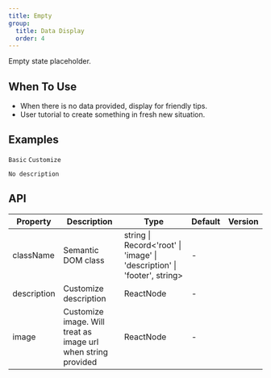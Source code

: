 ```yaml
---
title: Empty
group:
  title: Data Display
  order: 4
---
```


Empty state placeholder.

## When To Use

- When there is no data provided, display for friendly tips.
- User tutorial to create something in fresh new situation.

## Examples

<!-- prettier-ignore -->
<code src="./demo/basic.tsx">Basic</code>
<code src="./demo/customize.tsx">Customize</code>

<!-- <code src="./demo/config-provider.tsx">ConfigProvider</code> -->

<code src="./demo/description.tsx">No description</code>

## API

| Property | Description | Type | Default | Version |
| --- | --- | --- | --- | --- |
| className | Semantic DOM class | string \| Record<'root' \| 'image' \| 'description' \| 'footer', string> | - |  |
| description | Customize description | ReactNode | - |  |
| image | Customize image. Will treat as image url when string provided | ReactNode | - |  |
